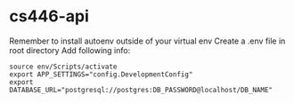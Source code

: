 # cs446-api

Remember to install autoenv outside of your virtual env
Create a .env file in root directory
Add following info:

```
source env/Scripts/activate
export APP_SETTINGS="config.DevelopmentConfig"
export DATABASE_URL="postgresql://postgres:DB_PASSWORD@localhost/DB_NAME"
```
